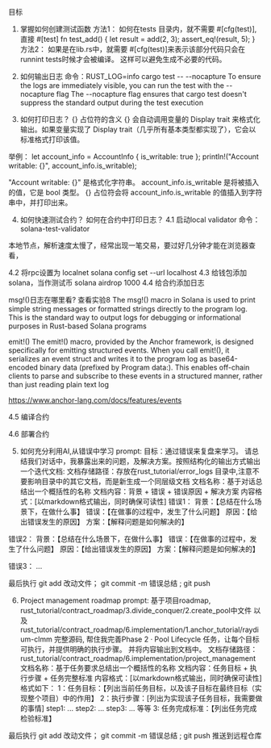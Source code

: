 目标
1. 掌握如何创建测试函数
方法1：
如何在tests 目录内，就不需要 #[cfg(test)],直接
#[test]
fn test_add() {
    let result = add(2, 3);
    assert_eq!(result, 5);
}
方法2：
如果是在lib.rs中，就需要 #[cfg(test)]来表示该部分代码只会在runnint tests时候才会被编译。 
这样可以避免生成不必要的代码。


2. 如何输出日志
命令：RUST_LOG=info cargo test -- --nocapture
To ensure the logs are immediately visible, you can run the test with the --nocapture flag
The --nocapture flag ensures that cargo test doesn't suppress the standard output during the test execution


3. 如何打印日志？
{} 占位符的含义
{} 会自动调用变量的 Display trait 来格式化输出。如果变量实现了 Display trait（几乎所有基本类型都实现了），它会以标准格式打印该值。

举例：
let account_info = AccountInfo { is_writable: true };
println!("Account writable: {}", account_info.is_writable);

"Account writable: {}" 是格式化字符串。
account_info.is_writable 是将被插入的值，它是 bool 类型。
{} 占位符会将 account_info.is_writable 的值插入到字符串中，并打印出来。


4. 如何快速测试合约？
如何在合约中打印日志？
4.1 启动local validator 
命令： solana-test-validator

本地节点，解析速度太慢了，经常出现一笔交易，要过好几分钟才能在浏览器查看，


4.2 将rpc设置为 localnet
solana config set --url localhost
4.3 给钱包添加solana，当作测试币
solana airdrop 1000
4.4 给合约添加日志

msg!()日志在哪里看? 查看实验8
The msg!() macro in Solana is used to print simple string messages or formatted strings directly to the program log. This is the standard way to output logs for debugging or informational purposes in Rust-based Solana programs

emit!() 
The emit!() macro, provided by the Anchor framework, is designed specifically for emitting structured events. When you call emit!(), it serializes an event struct and writes it to the program log as base64-encoded binary data (prefixed by Program data:). This enables off-chain clients to parse and subscribe to these events in a structured manner, rather than just reading plain text log

https://www.anchor-lang.com/docs/features/events





4.5 编译合约

4.6 部署合约


5. 如何充分利用AI,从错误中学习
prompt:
目标：通过错误来复盘来学习。
请总结我们对话中，我暴露出来的问题，及解决方案。按照结构化的输出方式输出一个迭代文档:
文档存储路径：存放在rust_tutorial/error_logs 目录中,注意不要影响目录中的其它文档，而是新生成一个同层级文档
文档名称：基于对话总结出一个概括性的名称
文档内容：背景 + 错误 + 错误原因 + 解决方案
内容格式：[以markdown格式输出，同时确保可读性]
错误1： 
背景：【总结在什么场景下，在做什么事】
错误：【在做事的过程中，发生了什么问题】
原因：【给出错误发生的原因】
方案：【解释问题是如何解决的】

错误2：
背景：【总结在什么场景下，在做什么事】
错误：【在做事的过程中，发生了什么问题】
原因：【给出错误发生的原因】
方案：【解释问题是如何解决的】

错误3：
...

最后执行 git add 改动文件； git commit -m 错误总结 ; git push 


6. Project management roadmap
prompt:
基于项目roadmap, rust_tutorial/contract_roadmap/3.divide_conquer/2.create_pool中文件 
以及rust_tutorial/contract_roadmap/6.implementation/1.anchor_tutorial/raydium-clmm 完整源码,
帮住我完善Phase 2 · Pool Lifecycle 任务，让每个目标可执行，并提供明确的执行步骤。 
并将内容输出到文档中。 
文档存储路径：rust_tutorial/contract_roadmap/6.implementation/project_management
文档名称：基于任务要求总结出一个概括性的名称
文档内容：任务目标 + 执行步骤 + 任务完整标准
内容格式：[以markdown格式输出，同时确保可读性] 
格式如下：
1：任务目标：【列出当前任务目标，以及该子目标在最终目标（实现整个项目）中的作用】
2：执行步骤：[列出为实现该子任务目标，我需要做的事情]
step1: ...
step2: ...
step3: ...
等等
3: 任务完成标准：【列出任务完成检验标准】

最后执行 git add 改动文件； git commit -m 错误总结 ; git push  推送到远程仓库